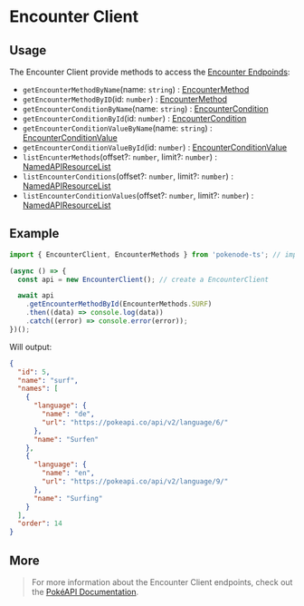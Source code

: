 # Encounter Client

## Usage

The Encounter Client provide methods to access the [Encounter Endpoinds](https://pokeapi.co/docs/v2#encounters-section):

- `getEncounterMethodByName`(name: `string`) : [EncounterMethod](/docs/typings/encounter-typings#encounter-method)
- `getEncounterMethodByID`(id: `number`) : [EncounterMethod](/docs/typings/encounter-typings#encounter-method)
- `getEncounterConditionByName`(name: `string`) : [EncounterCondition](/docs/typings/encounter-typings#encounter-condition)
- `getEncounterConditionById`(id: `number`) : [EncounterCondition](/docs/typings/encounter-typings#encounter-condition)
- `getEncounterConditionValueByName`(name: `string`) : [EncounterConditionValue](/docs/typings/encounter-typings#encounter-condition-value)
- `getEncounterConditionValueById`(id: `number`) : [EncounterConditionValue](/docs/typings/encounter-typings#encounter-condition-value)
- `listEncunterMethods`(offset?: `number`, limit?: `number`) : [NamedAPIResourceList](/docs/typings/common-typings#named-api-resource-list)
- `listEncounterConditions`(offset?: `number`, limit?: `number`) : [NamedAPIResourceList](/docs/typings/common-typings#named-api-resource-list)
- `listEncounterConditionValues`(offset?: `number`, limit?: `number`) : [NamedAPIResourceList](/docs/typings/common-typings#named-api-resource-list)

## Example

```js
import { EncounterClient, EncounterMethods } from 'pokenode-ts'; // import the EncounterClient (EncounterMethods enum is fully optional)

(async () => {
  const api = new EncounterClient(); // create a EncounterClient

  await api
    .getEncounterMethodById(EncounterMethods.SURF)
    .then((data) => console.log(data))
    .catch((error) => console.error(error));
})();
```

Will output:

```json
{
  "id": 5,
  "name": "surf",
  "names": [
    {
      "language": {
        "name": "de",
        "url": "https://pokeapi.co/api/v2/language/6/"
      },
      "name": "Surfen"
    },
    {
      "language": {
        "name": "en",
        "url": "https://pokeapi.co/api/v2/language/9/"
      },
      "name": "Surfing"
    }
  ],
  "order": 14
}
```

## More

> For more information about the Encounter Client endpoints, check out the [PokéAPI Documentation](https://pokeapi.co/docs/v2#encounters-section).
